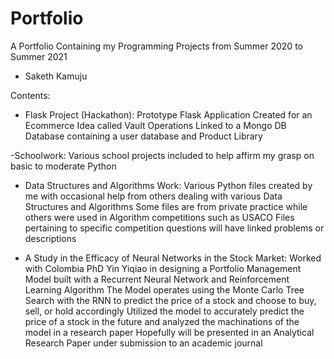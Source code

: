 # Portfolio

A Portfolio Containing my Programming Projects from Summer 2020 to Summer 2021
- Saketh Kamuju

Contents:
- Flask Project (Hackathon):
Prototype Flask Application Created for an Ecommerce Idea called Vault Operations
Linked to a Mongo DB Database containing a user database and Product Library

-Schoolwork:
Various school projects included to help affirm my grasp on basic to moderate Python

- Data Structures and Algorithms Work:
Various Python files created by me with occasional help from others dealing with various Data Structures and Algorithms
Some files are from private practice while others were used in Algorithm competitions such as USACO
Files pertaining to specific competition questions will have linked problems or descriptions

- A Study in the Efficacy of Neural Networks in the Stock Market:
 Worked with Colombia PhD Yin Yiqiao in designing a Portfolio Management Model built with a Recurrent Neural Network and Reinforcement Learning Algorithm
 The Model operates using the Monte Carlo Tree Search with the RNN to predict the price of a stock and choose to buy, sell, or hold accordingly
 Utilized the model to accurately predict the price of a stock in the future and analyzed the machinations of the model in a research paper
 Hopefully will be presented in an Analytical Research Paper under submission to an academic journal
